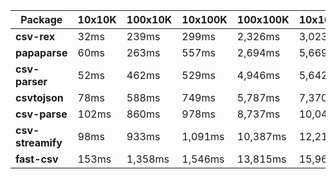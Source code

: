 | Package | 10x10K | 100x10K | 10x100K | 100x100K | 10x1000K 
|---------|---|---|---|---|---
| **csv-rex** | 32ms | 239ms | 299ms | 2,326ms | 3,023ms 
| **papaparse** | 60ms | 263ms | 557ms | 2,694ms | 5,669ms 
| **csv-parser** | 52ms | 462ms | 529ms | 4,946ms | 5,642ms 
| **csvtojson** | 78ms | 588ms | 749ms | 5,787ms | 7,370ms 
| **csv-parse** | 102ms | 860ms | 978ms | 8,737ms | 10,043ms 
| **csv-streamify** | 98ms | 933ms | 1,091ms | 10,387ms | 12,210ms 
| **fast-csv** | 153ms | 1,358ms | 1,546ms | 13,815ms | 15,961ms 
